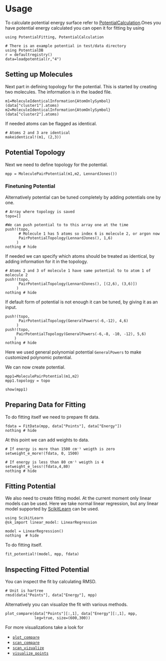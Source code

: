 # Usage

To calculate potential energy surface refer to [PotentialCalculation](https://github.com/tjjarvinen/PotentialCalculation.jl).Ones you have potential energy calculated you can open
it for fitting by using

```@example 1
using PotentialFitting, PotentialCalculation

# There is an example potential in test/data directory
using PotentialDB
r = defaultregistry()
data=loadpotential(r,"4")
```

## Setting up Molecules

Next part in defining topology for the potential. This is started by creating two
molecules. The information is in the loaded file.

```@repl 1
m1=MoleculeIdenticalInformation{AtomOnlySymbol}(data["cluster1"].atoms)
m2=MoleculeIdenticalInformation{AtomOnlySymbol}(data["cluster2"].atoms)
```

If needed atoms can be flagged as identical.

```@example 1
# Atoms 2 and 3 are identical
makeidentical!(m1, (2,3))
```

## Potential Topology

Next we need to define topology for the potential.

```@example 1
mpp = MoleculePairPotential(m1,m2, LennardJones())
```

### Finetuning Potential

Alternatively potential can be tuned completely by adding potentials one by one.

```@example 1
# Array where topology is saved
topo=[]

#We can push potential to to this array one at the time
push!(topo,
      # Molecule 1 has 5 atoms so index 6 is molecule 2, or argon now
      PairPotentialTopology(LennardJones(), 1,6)
     )
nothing # hide
```


If needed we can specify which atoms should be treated as identical, by adding
information for it  in the topology.

```@example 1
# Atoms 2 and 3 of molecule 1 have same potential to to atom 1 of molecule 2
push!(topo,
      PairPotentialTopology(LennardJones(), [(2,6), (3,6)])
     )
nothing # hide
```


If default form of potential is not enough it can be tuned, by giving it as an input.

```@example 1
push!(topo,
      PairPotentialTopology(GeneralPowers(-6,-12), 4,6)
     )
push!(topo,
     PairPotentialTopology(GeneralPowers(-6,-8, -10, -12), 5,6)
    )
nothing # hide
```

Here we used general polynomial potential ```GeneralPowers``` to make customized
polynomic potential.

We can now create potential.

```@example 1
mpp1=MoleculePairPotential(m1,m2)
mpp1.topology = topo

show(mpp1)
```

## Preparing Data for Fitting

To do fitting itself we need to prepare fit data.

```@example 1
fdata = FitData(mpp, data["Points"], data["Energy"])
nothing # hide
```

At this point we can add weights to data.

```@example 1
# If energy is more than 1500 cm⁻¹ weigth is zero
setweight_e_more!(fdata, 0, 1500)

# If energy is less than 80 cm⁻¹ weigth is 4
setweight_e_less!(fdata,4,80)
nothing # hide
```

## Fitting Potential

We also need to create fitting model. At the current moment only linear models
can be used. Here we take normal linear regression, but any linear model
supported by [ScikitLearn](https://github.com/cstjean/ScikitLearn.jl/)
can be used.

```@example 1
using ScikitLearn
@sk_import linear_model: LinearRegression

model = LinearRegression()
nothing  # hide
```



To do fitting itself.

```@example 1
fit_potential!(model, mpp, fdata)
```

## Inspecting Fitted Potential

You can inspect the fit by calculating RMSD.

```@example 1
# Unit is hartree
rmsd(data["Points"], data["Energy"], mpp)
```



Alternatively you can visualize the fit with various methods.

```@example 1
plot_compare(data["Points"][:,1], data["Energy"][:,1], mpp,
             leg=true, size=(600,300))
```



For more visualizations take a look for
- [`plot_compare`](@ref)
- [`scan_compare`](@ref)
- [`scan_vizualize`](@ref)
- [`visualize_points`](@ref)
